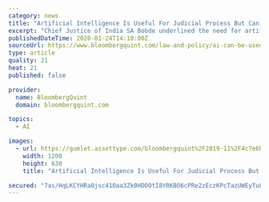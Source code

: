 ```yaml
---
category: news
title: "Artificial Intelligence Is Useful For Judicial Process But Can’t Replace Humans: Chief Justice Of India"
excerpt: "Chief Justice of India SA Bobde underlined the need for artificial intelligence in the judicial system, especially in cases of repetitive nature and document management, to expedite the dispute resolution process. He, however, cautioned that AI cannot replace human discretion, which is necessary for a just decision making. Speaking at 79th ..."
publishedDateTime: 2020-01-24T14:10:00Z
sourceUrl: https://www.bloombergquint.com/law-and-policy/ai-can-be-used-in-judicial-process-but-cannot-replace-human-discretion-cji
type: article
quality: 21
heat: 21
published: false

provider:
  name: BloombergQuint
  domain: bloombergquint.com

topics:
  - AI

images:
  - url: https://gumlet.assettype.com/bloombergquint%2F2019-11%2F4c7e6b50-508b-485c-86f8-533f44c2bc7b%2F18111_pti11_18_2019_000020b.jpg?rect=0%2C235%2C4800%2C2520&w=1200&auto=format%2Ccompress&ogImage=true
    width: 1200
    height: 630
    title: "Artificial Intelligence Is Useful For Judicial Process But Can’t Replace Humans: Chief Justice Of India"

secured: "7as/HqLKCYHRa0jsc41Oaa3Zk0HDOOtI8YRKBO6cPRe2zEczKPcTazUWEyTu8M4RkZoV9fmE388eIJ4yTWBwCeOYah8V3oPCu9CkSPbW7oLinPRsIf6ktMW3CPKHmqtlYP5aLS6RjUDemOYltf9J6Q/nUUi1pRHfIJQUJeeNnqKuzcpxt6APYmmvb5K7VjkY81cSvFNZt6RXRmd797VgN+UPkfRev1yCuNFp/ku56hJAZ5nryY5qJQnZobQBXagO52gZErRnoJAOUiAVnmHCzMRVSC1v7lX9GnHLK8e2QfR0XDikDU5A7xOWMu8pBijt;WFjLcWWkuL1i2i6HDtprvA=="
---
```



